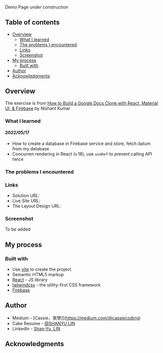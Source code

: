Demo Page under construction

## Table of contents

- [Overview](#overview)
  - [What I learned](#what-i-learned)
  - [The problems I encountered](#the-problems-i-encountered)
  - [Links](#links)
  - [Screenshot](#screenshot)
- [My process](#my-process)
  - [Built with](#built-with)
- [Author](#author)
- [Acknowledgments](#acknowledgments)

## Overview
The exercise is from [How to Build a Google Docs Clone with React, Material UI, & Firebase](https://www.freecodecamp.org/news/build-a-google-docs-clone-with-react-and-firebase/) by Nishant Kumar


### What I learned
#### 2022/05/17
- How to create a database in Firebase service and store, fetch datum from my database
- Concurren rendering in React (v.18), use `useRef` to prevent calling API twice

### The problems I encountered


### Links
- Solution URL: 
- Live Site URL: 
- The Layout Design URL:

### Screenshot
To be added


## My process

### Built with

- Use [vite](https://vitejs.dev/) to create the project. 
- Semantic HTML5 markup
- [React](https://reactjs.org/) - JS library
- [tailwindcss](https://tailwindcss.com/) - the utility-first CSS framework
- [Firebase](https://firebase.google.com/) 

## Author

- Medium - [Cassie，來學]](https://medium.com/@cassiecoding)
- Cake Resume - [@SHANYU LIN](https://www.cakeresume.com/me/shanyu-lin)
- LinkedIn - [Shan-Yu, LIN](https://www.linkedin.com/in/shanyulin)

## Acknowledgments

